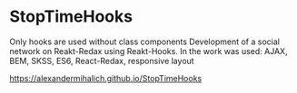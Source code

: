 # StopTimeHooks

Only hooks are used without class components
Development of a social network on Reakt-Redax using Reakt-Hooks. 
In the work was used: AJAX, BEM, SKSS, ES6, React-Redax, responsive layout

https://alexandermihalich.github.io/StopTimeHooks
